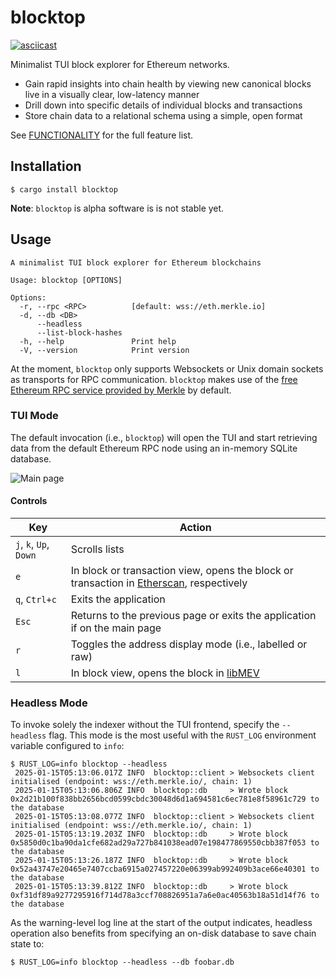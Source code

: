 # blocktop #

[![asciicast](https://asciinema.org/a/698693.svg)](https://asciinema.org/a/698693)

Minimalist TUI block explorer for Ethereum networks.

 - Gain rapid insights into chain health by viewing new canonical blocks live in a visually clear, low-latency manner
 - Drill down into specific details of individual blocks and transactions
 - Store chain data to a relational schema using a simple, open format

See [FUNCTIONALITY](docs/FUNCTIONALITY.md) for the full feature list.

## Installation ##

```
$ cargo install blocktop
```

**Note**: `blocktop` is alpha software is is not stable yet.

## Usage ##

```
A minimalist TUI block explorer for Ethereum blockchains

Usage: blocktop [OPTIONS]

Options:
  -r, --rpc <RPC>          [default: wss://eth.merkle.io]
  -d, --db <DB>            
      --headless           
      --list-block-hashes  
  -h, --help               Print help
  -V, --version            Print version
```

At the moment, `blocktop` only supports Websockets or Unix domain sockets as transports for RPC communication. `blocktop` makes use of the [free Ethereum RPC service provided by Merkle](https://merkle.io/free-eth-rpc) by default.

### TUI Mode ###

The default invocation (i.e., `blocktop`) will open the TUI and start retrieving data from the default Ethereum RPC node using an in-memory SQLite database.

![Main page](https://pbs.twimg.com/media/GglTD6CbkAA1CpC?format=png&name=large)

#### Controls ####

| Key | Action |
| --- | --- |
| `j`, `k`, `Up`, `Down` | Scrolls lists | 
| `e` | In block or transaction view, opens the block or transaction in [Etherscan](https://etherscan.io), respectively |
| `q`, `Ctrl+c` | Exits the application |
| `Esc` | Returns to the previous page or exits the application if on the main page |
| `r` | Toggles the address display mode (i.e., labelled or raw) |
| `l` | In block view, opens the block in [libMEV](https://libmev.com) |

### Headless Mode ###

To invoke solely the indexer without the TUI frontend, specify the `--headless` flag. This mode is the most useful with the `RUST_LOG` environment variable configured to `info`:

```
$ RUST_LOG=info blocktop --headless
 2025-01-15T05:13:06.017Z INFO  blocktop::client > Websockets client initialised (endpoint: wss://eth.merkle.io/, chain: 1)
 2025-01-15T05:13:06.806Z INFO  blocktop::db     > Wrote block 0x2d21b100f838bb2656bcd0599cbdc30048d6d1a694581c6ec781e8f58961c729 to the database
 2025-01-15T05:13:08.077Z INFO  blocktop::client > Websockets client initialised (endpoint: wss://eth.merkle.io/, chain: 1)
 2025-01-15T05:13:19.203Z INFO  blocktop::db     > Wrote block 0x5850d0c1ba90da1cfe682ad29a727b841038ead07e198477869550cbb387f053 to the database
 2025-01-15T05:13:26.187Z INFO  blocktop::db     > Wrote block 0x52a43747e20465e7407ccba6915a027457220e06399ab992409b3ace66e40301 to the database
 2025-01-15T05:13:39.812Z INFO  blocktop::db     > Wrote block 0xf31df89a9277295916f714d78a3ccf708826951a7a6e0ac40563b18a51d14f76 to the database
```

As the warning-level log line at the start of the output indicates, headless operation also benefits from specifying an on-disk database to save chain state to:

```
$ RUST_LOG=info blocktop --headless --db foobar.db
```

